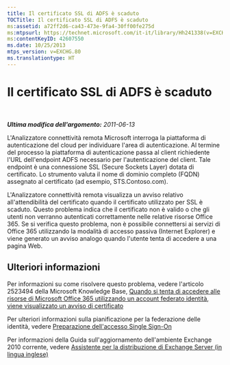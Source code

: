 ```yaml
---
title: Il certificato SSL di ADFS è scaduto
TOCTitle: Il certificato SSL di ADFS è scaduto
ms:assetid: a72ff2d6-ca43-473e-9fa4-30ff00fe275d
ms:mtpsurl: https://technet.microsoft.com/it-it/library/Hh241338(v=EXCHG.80)
ms:contentKeyID: 42607550
ms.date: 10/25/2013
mtps_version: v=EXCHG.80
ms.translationtype: HT
---
```


# Il certificato SSL di ADFS è scaduto

 

***Ultima modifica dell'argomento:** 2011-06-13*

L'Analizzatore connettività remota Microsoft interroga la piattaforma di autenticazione del cloud per individuare l'area di autenticazione. Al termine del processo la piattaforma di autenticazione passa al client richiedente l'URL dell'endpoint ADFS necessario per l'autenticazione del client. Tale endpoint è una connessione SSL (Secure Sockets Layer) dotata di certificato. Lo strumento valuta il nome di dominio completo (FQDN) assegnato al certificato (ad esempio, STS.Contoso.com).

L'Analizzatore connettività remota visualizza un avviso relativo all'attendibilità del certificato quando il certificato utilizzato per SSL è scaduto. Questo problema indica che il certificato non è valido o che gli utenti non verranno autenticati correttamente nelle relative risorse Office 365. Se si verifica questo problema, non è possibile connettersi ai servizi di Office 365 utilizzando la modalità di accesso passiva (Internet Explorer) e viene generato un avviso analogo quando l'utente tenta di accedere a una pagina Web.

## Ulteriori informazioni

Per informazioni su come risolvere questo problema, vedere l'articolo 2523494 della Microsoft Knowledge Base, [Quando si tenta di accedere alle risorse di Microsoft Office 365 utilizzando un account federato identità, viene visualizzato un avviso di certificato](http://support.microsoft.com/kb/2523494)

Per ulteriori informazioni sulla pianificazione per la federazione delle identità, vedere [Preparazione dell'accesso Single Sign-On](http://onlinehelp.microsoft.com/it-it/office365-enterprises/ff652540.aspx)

Per informazioni della Guida sull'aggiornamento dell'ambiente Exchange 2010 corrente, vedere [Assistente per la distribuzione di Exchange Server (in lingua inglese)](http://technet.microsoft.com/it-it/exdeploy2010/default.aspx)

